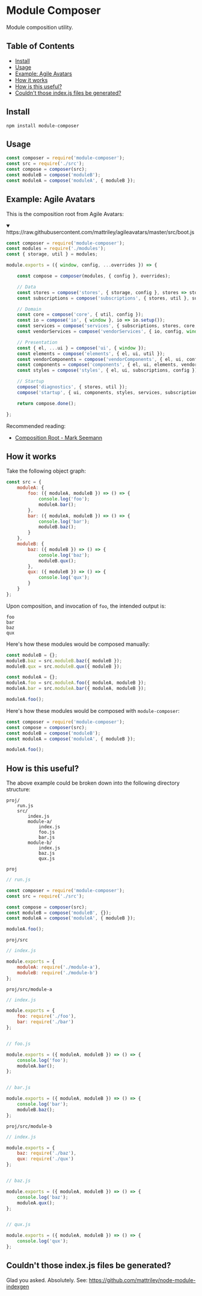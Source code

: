 # Module Composer

Module composition utility.

## Table of Contents

<!-- START doctoc generated TOC please keep comment here to allow auto update -->
<!-- DON'T EDIT THIS SECTION, INSTEAD RE-RUN doctoc TO UPDATE -->
<!-- END doctoc generated TOC please keep comment here to allow auto update -->

- [Install](#install)
- [Usage](#usage)
- [Example: Agile Avatars](#example-agile-avatars)
- [How it works](#how-it-works)
- [How is this useful?](#how-is-this-useful)
- [Couldn't those index.js files be generated?](#couldnt-those-indexjs-files-be-generated)

<!-- END doctoc generated TOC please keep comment here to allow auto update -->

## Install

```
npm install module-composer
```

## Usage

```js
const composer = require('module-composer');
const src = require('./src');
const compose = composer(src);
const moduleB = compose('moduleB');
const moduleA = compose('moduleA', { moduleB });
```

## Example: Agile Avatars

This is the composition root from Agile Avatars:

<details open>
<summary>https://raw.githubusercontent.com/mattriley/agileavatars/master/src/boot.js</summary>

```js
const composer = require('module-composer');
const modules = require('./modules');
const { storage, util } = modules;

module.exports = ({ window, config, ...overrides }) => {

    const compose = composer(modules, { config }, overrides);

    // Data
    const stores = compose('stores', { storage, config }, stores => stores.setup());
    const subscriptions = compose('subscriptions', { stores, util }, subscriptions => subscriptions.setup());

    // Domain
    const core = compose('core', { util, config });
    const io = compose('io', { window }, io => io.setup());
    const services = compose('services', { subscriptions, stores, core, io, util, config });
    const vendorServices = compose('vendorServices', { io, config, window });

    // Presentation
    const { el, ...ui } = compose('ui', { window });
    const elements = compose('elements', { el, ui, util });
    const vendorComponents = compose('vendorComponents', { el, ui, config, window });
    const components = compose('components', { el, ui, elements, vendorComponents, vendorServices, services, subscriptions, util, config });
    const styles = compose('styles', { el, ui, subscriptions, config });

    // Startup    
    compose('diagnostics', { stores, util });
    compose('startup', { ui, components, styles, services, subscriptions, stores, util, config });

    return compose.done();

};
```
</details>

Recommended reading:
- [Composition Root - Mark Seemann](https://blog.ploeh.dk/2011/07/28/CompositionRoot/)

## How it works

Take the following object graph:

```js
const src = {
    moduleA: {
        foo: ({ moduleA, moduleB }) => () => {
            console.log('foo');
            moduleA.bar();
        },
        bar: ({ moduleA, moduleB }) => () => {
            console.log('bar');
            moduleB.baz();
        }
    },
    moduleB: {
        baz: ({ moduleB }) => () => {
            console.log('baz');
            moduleB.qux();
        },
        qux: ({ moduleB }) => () => {
            console.log('qux');
        }
    }
};
```

Upon composition, and invocation of `foo`, the intended output is:

```
foo
bar
baz
qux
```

Here's how these modules would be composed manually:

```js
const moduleB = {};
moduleB.baz = src.moduleB.baz({ moduleB });
moduleB.qux = src.moduleB.qux({ moduleB });

const moduleA = {};
moduleA.foo = src.moduleA.foo({ moduleA, moduleB });
moduleA.bar = src.moduleA.bar({ moduleA, moduleB });

moduleA.foo();
```

Here's how these modules would be composed with `module-composer`:

```js
const composer = require('module-composer');
const compose = composer(src);
const moduleB = compose('moduleB');
const moduleA = compose('moduleA', { moduleB });

moduleA.foo();
```

## How is this useful?

The above example could be broken down into the following directory structure:

```
proj/
    run.js
    src/
        index.js
        module-a/
            index.js
            foo.js
            bar.js            
        module-b/
            index.js  
            baz.js
            qux.js                  
```

`proj`

```js
// run.js

const composer = require('module-composer');
const src = require('./src');

const compose = composer(src);
const moduleB = compose('moduleB', {});
const moduleA = compose('moduleA', { moduleB });

moduleA.foo();
```

`proj/src`

```js
// index.js

module.exports = {
    moduleA: require('./module-a'),
    moduleB: require('./module-b')
};
```

`proj/src/module-a`

```js
// index.js

module.exports = {
    foo: require('./foo'),
    bar: require('./bar')
};


// foo.js

module.exports = ({ moduleA, moduleB }) => () => {
    console.log('foo');
    moduleA.bar();
};


// bar.js

module.exports = ({ moduleA, moduleB }) => () => {
    console.log('bar');
    moduleB.baz();
};
```

`proj/src/module-b`

```js
// index.js

module.exports = {
    baz: require('./baz'),
    qux: require('./qux')
};


// baz.js

module.exports = ({ moduleA, moduleB }) => () => {
    console.log('baz');
    moduleA.qux();
};


// qux.js

module.exports = ({ moduleA, moduleB }) => () => {
    console.log('qux');
};
```

## Couldn't those index.js files be generated?

Glad you asked. Absolutely. See: https://github.com/mattriley/node-module-indexgen
